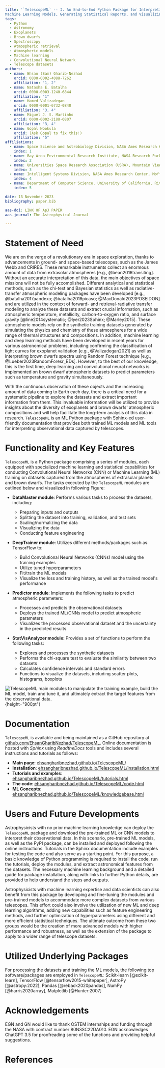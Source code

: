 ```yaml
---
title: '`TelescopeML` -- I. An End-to-End Python Package for Interpreting Telescope Datasets through Training 
Machine Learning Models, Generating Statistical Reports, and Visualizing Results'
tags:
  - Python
  - Astronomy
  - Exoplanets
  - Brown dwarfs
  - Spectroscopy
  - Atmospheric retrieval
  - Atmospheric models
  - Machine learning
  - Convolutional Neural Network
  - Telescope datasets
authors:
  - name: Ehsan (Sam) Gharib-Nezhad
    orcid: 0000-0002-4088-7262
    affiliation: "1, 2"
  - name: Natasha E. Batalha
    orcid: 0000-0003-1240-6844 
    affiliation: "1"
  - name: Hamed Valizadegan
    orcid: 0000-0001-6732-0840
    affiliation: "3, 4"
  - name: Miguel J. S. Martinho
    orcid: 0000-0002-2188-0807
    affiliation: "3, 4"
  - name: Gopal Nookula 
    orcid: (Ask Gopal to fix this!)
    affiliation: "5"
affiliations:
  - name: Space Science and Astrobiology Division, NASA Ames Research Center, Moffett Field, CA, 94035 USA
    index: 1
  - name: Bay Area Environmental Research Institute, NASA Research Park, Moffett Field, CA 94035, USA
    index: 2
  - name: Universities Space Research Association (USRA), Mountain View, CA 94043, USA
    index: 3
  - name: Intelligent Systems Division, NASA Ames Research Center, Moffett Field, CA 94035, USA
    index: 4
  - name: Department of Computer Science, University of California, Riverside, Riverside, CA 92507 USA
    index: 5

date: 13 November 2023
bibliography: paper.bib

aas-doi: LINK OF ApJ PAPER
aas-journal: The Astrophysical Journal 

--- 
```


# Statement of Need

We are on the verge of a revolutionary era in space exploration, thanks to advancements in ground- and space-based 
telescopes, such as the James Webb and CRIRES. These remarkable instruments collect an enormous amount of data 
from extrasolar atmospheres [e.g., @bean2018transiting]. Without an accurate interpretation of this data, the main objectives 
of space missions will not be fully accomplished. Different analytical and statistical methods, such as the chi-test and 
Bayesian statistics as well as radiative-transfer atmospheric modeling packages have been developed 
[e.g., @batalha2017pandexo; @batalha2019picaso; @MacDonald2023POSEIDON]
and are utilized in the context of forward- and retrieval-radiative transfer modeling to analyze these datasets and 
extract crucial information, such as atmospheric temperature, metallicity, carbon-to-oxygen ratio, and surface gravity 
[@line2014systematic; @Iyer2023Sphinx; @Marley2015]. These atmospheric models rely on the synthetic training 
datasets generated by simulating the physics and chemistry of these atmospheres for a wide range of thermal structures 
and compositions. In addition, machine learning and deep learning methods have been developed in recent years 
for various astronomical problems, including confirming the classification of light curves for 
exoplanet validation [e.g., @Valizadegan2021] as well as interpreting brown dwarfs spectra using Random Forest technique 
[e.g., @Lueber2023RandomForesr_BDs]. However, to the best of
our knowledge, this is the first time, deep learning and convolutional neural networks is implemented on brown dwarf 
atmospheric datasets to predict parameters such as temperature and gravity simultaneously.  

With the continuous observation of these objects and the increasing amount of data coming to Earth each day, there is a 
critical need for a systematic pipeline to explore the datasets and extract important information from them. This 
invaluable information will be utilized to provide insights about the diversity of exoplanets and brown dwarfs' 
atmospheric compositions and will help facilitate the long-term analysis of this data in research. `TelescopeML`
is an ML Python package with Sphinx-ed user-friendly documentation that provides both trained ML models and ML tools 
for interpreting observational data captured by telescopes.






# Functionality and Key Features
`TelescopeML` is a Python package comprising a series of modules, each equipped with specialized machine learning and 
statistical capabilities for conducting Convolutional Neural Networks (CNN) or Machine Learning (ML) training on datasets 
captured from the atmospheres of extrasolar planets and brown dwarfs. The tasks executed by the `TelescopeML` modules are 
outlined below and visualized in following Figure:

- **DataMaster module**: Performs various tasks to process the datasets, including:
    - Preparing inputs and outputs
    - Splitting the dataset into training, validation, and test sets
    - Scaling/normalizing the data
    - Visualizing the data
    - Conducting feature engineering
  
- **DeepTrainer module**: Utilizes different methods/packages such as TensorFlow to:
  - Build Convolutional Neural Networks (CNNs) model using the training examples
  - Utilize tuned hyperparameters
  - Fit/train the ML models
  - Visualize the loss and training history, as well as the trained model's performance
  
- **Predictor module**: Implements the following tasks to predict atmospheric parameters: 
  - Processes and predicts the observational datasets 
  - Deploys the trained ML/CNNs model to predict atmospheric parameters
  - Visualizes the processed observational dataset and the uncertainty in the predicted results
  
- **StatVisAnalyzer module**: Provides a set of functions to perform the following tasks: 
  - Explores and processes the synthetic datasets
  - Performs the chi-square test to evaluate the similarity between two datasets
  - Calculates confidence intervals and standard errors
  - Functions to visualize the datasets, including scatter plots, histograms, boxplots

![TelescopeML main modules to manipulate the training example, build the ML model, train and tune it, and ultimately 
extract the target features from the observational data.](TelescopeML_Modules_Infograph.jpg){height="900pt"}


# Documentation


`TelescopeML` is available and being maintained as a GitHub repository at
[github.com/EhsanGharibNezhad/TelescopeML](https://github.com/EhsanGharibNezhad/TelescopeML). Online 
documentation is hosted with _Sphinx_ using _ReadtheDocs_ tools and includes several instructions and tutorials 
as follows: 

- **Main page**: [ehsangharibnezhad.github.io/TelescopeML/](https://ehsangharibnezhad.github.io/TelescopeML/)
- **Installation**: [ehsangharibnezhad.github.io/TelescopeML/installation.html](https://ehsangharibnezhad.github.io/TelescopeML/installation.html)
- **Tutorials and examples**: [ehsangharibnezhad.github.io/TelescopeML/tutorials.html](https://ehsangharibnezhad.github.io/TelescopeML/tutorials.html)
- **The code**: [ehsangharibnezhad.github.io/TelescopeML/code.html](https://ehsangharibnezhad.github.io/TelescopeML/code.html)
- **ML Concepts**: [ehsangharibnezhad.github.io/TelescopeML/knowledgebase.html](https://ehsangharibnezhad.github.io/TelescopeML/knowledgebase.html)


#  Users  and Future Developments

Astrophysicists with no prior machine learning knowledge can deploy the `TelescopeML` package and download the 
pre-trained ML or CNN models to interpret their observational data. In this scenario, pre-trained ML models, 
as well as the PyPI package, can be installed and deployed following the online instructions. Tutorials in the 
Sphinx documentation include examples for testing the code and also serve as a starting point. For this purpose, 
a basic knowledge of Python programming is required to install the code, run the tutorials, deploy the modules, 
and extract astronomical features from the datasets. The necessary machine learning background and a detailed 
guide for package installation, along with links to further Python details, are provided to help understand 
the steps and outputs.

Astrophysicists with machine learning expertise and data scientists can also benefit from this package by 
developing and fine-tuning the modules and pre-trained models to accommodate more complex datasets from 
various telescopes. This effort could also involve the utilization of new ML and deep learning algorithms, 
adding new capabilities such as feature engineering methods, and further optimization of hyperparameters 
using different and more efficient statistical techniques. The ultimate outcome from these two groups would 
be the creation of more advanced models with higher performance and robustness, as well as the extension of 
the package to apply to a wider range of telescope datasets.


# Utilized Underlying Packages
For processing the datasets and training the ML models, the following top software/packages are employed in `TelescopeML`:
Scikit-learn [@scikit-learn], TensorFlow [@tensorflow2015-whitepaper], AstroPy [@astropy:2022], Pandas [@reback2020pandas],
NumPy [@harris2020array], Matplotlib [@Hunter:2007]

# Acknowledgements
EGN and GN would like to thank OSTEM internships and funding through the NASA with contract number 80NSSC22DA010.
EGN acknowledges ChatGPT 3.5 for proofreading some of the functions and providing helpful suggestions. 

# References
